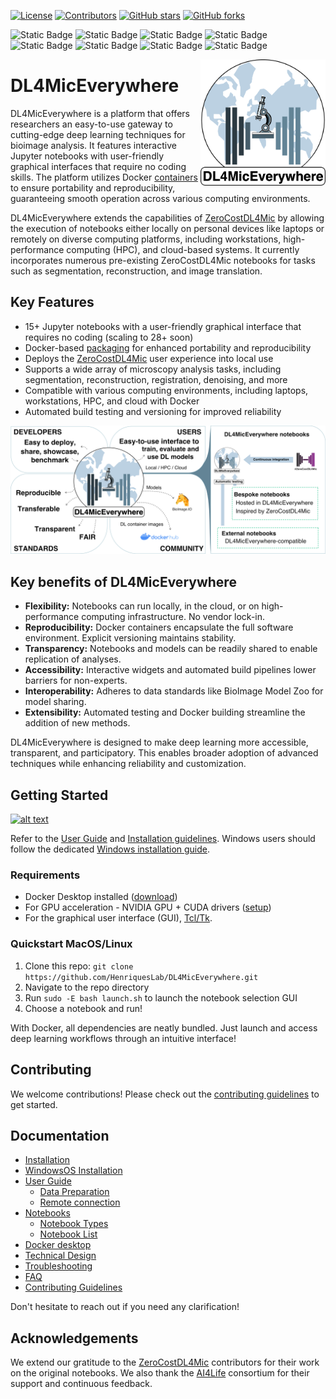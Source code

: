 [![License](https://img.shields.io/github/license/HenriquesLab/DL4MicEverywhere?color=Green)](https://github.com/HenriquesLab/DL4MicEverywhere/blob/main/LICENSE.txt)
[![Contributors](https://img.shields.io/github/contributors-anon/HenriquesLab/DL4MicEverywhere)](https://github.com/HenriquesLab/DL4MicEverywhere/graphs/contributors)
[![GitHub stars](https://img.shields.io/github/stars/HenriquesLab/DL4MicEverywhere?style=social)](https://github.com/HenriquesLab/DL4MicEverywhere/)
[![GitHub forks](https://img.shields.io/github/forks/HenriquesLab/DL4MicEverywhere?style=social)](https://github.com/HenriquesLab/DL4MicEverywhere/)

![Static Badge](https://img.shields.io/badge/binary_segmentation-3-blue?labelColor=white&color=gray)
![Static Badge](https://img.shields.io/badge/semantic_segmentation-1-blue?labelColor=white&color=gray)
![Static Badge](https://img.shields.io/badge/instance_segmentation-6-blue?labelColor=white&color=gray)
![Static Badge](https://img.shields.io/badge/object_detection-3-blue?labelColor=white&color=gray)
![Static Badge](https://img.shields.io/badge/denoising_&_restoration-6-blue?labelColor=white&color=gray)
![Static Badge](https://img.shields.io/badge/superresolution-3-blue?labelColor=white&color=gray)
![Static Badge](https://img.shields.io/badge/artificial_labelling-4-blue?labelColor=white&color=gray)
![Static Badge](https://img.shields.io/badge/registration-1-blue?labelColor=white&color=gray)

<!--
![Static Badge](https://img.shields.io/badge/macOS-9-blue?labelColor=white&color=orangered)
![Static Badge](https://img.shields.io/badge/Linux_&_Windows-5-blue?labelColor=white&color=orangered)
![Static Badge](https://img.shields.io/badge/GPU_connection-5-blue?labelColor=white&color=yellow)
-->

<img src="https://github.com/HenriquesLab/DL4MicEverywhere/blob/main/docs/logo/dl4miceverywhere-logo.png" align="right" width="200"/>

# DL4MicEverywhere

DL4MicEverywhere is a platform that offers researchers an easy-to-use gateway to cutting-edge deep learning techniques for bioimage analysis. It features interactive Jupyter notebooks with user-friendly graphical interfaces that require no coding skills. 
The platform utilizes Docker [containers](https://hub.docker.com/repository/docker/henriqueslab/dl4miceverywhere) to ensure portability and reproducibility, guaranteeing smooth operation across various computing environments.

DL4MicEverywhere extends the capabilities of [ZeroCostDL4Mic](https://github.com/HenriquesLab/ZeroCostDL4Mic) by allowing the execution of notebooks either locally on personal devices like laptops or remotely on diverse computing platforms, including workstations, high-performance computing (HPC), and cloud-based systems. 
It currently incorporates numerous pre-existing ZeroCostDL4Mic notebooks for tasks such as segmentation, reconstruction, and image translation.

## Key Features

- 15+ Jupyter notebooks with a user-friendly graphical interface that requires no coding (scaling to 28+ soon) 
- Docker-based [packaging](https://hub.docker.com/repository/docker/henriqueslab/dl4miceverywhere) for enhanced portability and reproducibility
- Deploys the [ZeroCostDL4Mic](https://github.com/HenriquesLab/ZeroCostDL4Mic) user experience into local use
- Supports a wide array of microscopy analysis tasks, including segmentation, reconstruction, registration, denoising, and more
- Compatible with various computing environments, including laptops, workstations, HPC, and cloud with Docker
- Automated build testing and versioning for improved reliability

![Sample Notebook](docs/images/policy.png)

## Key benefits of DL4MicEverywhere

- **Flexibility:** Notebooks can run locally, in the cloud, or on high-performance computing infrastructure. No vendor lock-in.
- **Reproducibility:** Docker containers encapsulate the full software environment. Explicit versioning maintains stability.
- **Transparency:** Notebooks and models can be readily shared to enable replication of analyses.
- **Accessibility:** Interactive widgets and automated build pipelines lower barriers for non-experts.
- **Interoperability:** Adheres to data standards like BioImage Model Zoo for model sharing.
- **Extensibility:** Automated testing and Docker building streamline the addition of new methods.

DL4MicEverywhere is designed to make deep learning more accessible, transparent, and participatory. This enables broader adoption of advanced techniques while enhancing reliability and customization.

## Getting Started

[![alt text](https://github.com/HenriquesLab/DL4MicEverywhere/blob/documentation/Wiki%20images/ezgif.com-video-to-gif.gif)](https://youtu.be/d1FB_zc5gVc)

Refer to the [User Guide](docs/USER_GUIDE.md) and [Installation guidelines](docs/INSTALLATION.md). Windows users should follow the dedicated [Windows installation guide](docs/WINDOWS_INSTALLATION.md).

### Requirements

- Docker Desktop installed ([download](https://www.docker.com/products/docker-desktop))
- For GPU acceleration - NVIDIA GPU + CUDA drivers ([setup](https://docs.nvidia.com/cuda/)) 
- For the graphical user interface (GUI),  [Tcl/Tk](https://www.tcl.tk/).

### Quickstart MacOS/Linux

1. Clone this repo: `git clone https://github.com/HenriquesLab/DL4MicEverywhere.git`
2. Navigate to the repo directory 
3. Run `sudo -E bash launch.sh` to launch the notebook selection GUI
4. Choose a notebook and run!

With Docker, all dependencies are neatly bundled. Just launch and access deep learning workflows through an intuitive interface!




## Contributing

We welcome contributions! Please check out the [contributing guidelines](CONTRIBUTING.md) to get started.

## Documentation

- [Installation](docs/INSTALLATION.md)
- [WindowsOS Installation](docs/WINDOWS_INSTALLATION.md)
- [User Guide](docs/USER_GUIDE.md)
  - [Data Preparation](docs/DATA.md)
  - [Remote connection](https://github.com/HenriquesLab/DL4MicEverywhere/blob/main/docs/GUI_USER_GUIDE.md#connection-with-remote-workstations-through-ssh)
- [Notebooks](https://github.com/HenriquesLab/DL4MicEverywhere/tree/main/notebooks)
  - [Notebook Types](docs/NOTEBOOK_TYPES.md)
  - [Notebook List](docs/NOTEBOOKS.md)
- [Docker desktop](docs/DOCKER_DESKTOP.md)
- [Technical Design](docs/DESIGN.md)
- [Troubleshooting](docs/TROUBLESHOOTING.md)
- [FAQ](docs/FAQ.md)
- [Contributing Guidelines](CONTRIBUTING.md) 

Don't hesitate to reach out if you need any clarification!

## Acknowledgements

We extend our gratitude to the [ZeroCostDL4Mic](https://github.com/HenriquesLab/ZeroCostDL4Mic) contributors for their work on the original notebooks. We also thank the [AI4Life](https://ai4life.eurobioimaging.eu/) consortium for their support and continuous feedback.
